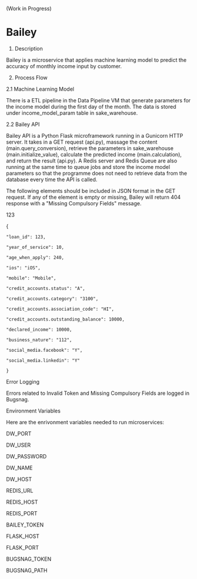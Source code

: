 (Work in Progress)

# Bailey 

1. Description

Bailey is a microservice that applies machine learning model to predict the accuracy of monthly income input by customer. 

2. Process Flow

2.1 Machine Learning Model

There is a ETL pipeline in the Data Pipeline VM that generate parameters for the income model during the first day of the month. The data is stored under income_model_param table in sake_warehouse.

2.2 Bailey API

Bailey API is a Python Flask microframework running in a Gunicorn HTTP server. It takes in a GET request (api.py), massage the content (main.query_conversion), retrieve the parameters in sake_warehouse (main.initialize_value), calculate the predicted income (main.calculation), and return the result (api.py). A Redis server and Redis Queue are also running at the same time to queue jobs and store the income model parameters so that the programme does not need to retrieve data from the database every time the API is called.

The following elements should be included in JSON format in the GET request. If any of the element is empty or missing, Bailey will return 404 response with a "Missing Compulsory Fields" message. 

123

{
	
	"loan_id": 123, 
	
  	"year_of_service": 10,
	
  	"age_when_apply": 240,
	
	"ios": "iOS",
	
	"mobile": "Mobile",
	
	"credit_accounts.status": "A",
	
	"credit_accounts.category": "3100",
	
	"credit_accounts.association_code": "HI",
	
	"credit_accounts.outstanding_balance": 10000,
	
	"declared_income": 10000,
	
	"business_nature": "112",
	
	"social_media.facebook": "Y",
	
	"social_media.linkedin": "Y"
	
    }
    
    
Error Logging
    
Errors related to Invalid Token and Missing Compulsory Fields are logged in Bugsnag.
    

Environment Variables

Here are the enrivonment variables needed to run microservices:

DW_PORT

DW_USER

DW_PASSWORD

DW_NAME

DW_HOST

REDIS_URL

REDIS_HOST

REDIS_PORT

BAILEY_TOKEN

FLASK_HOST

FLASK_PORT

BUGSNAG_TOKEN

BUGSNAG_PATH
